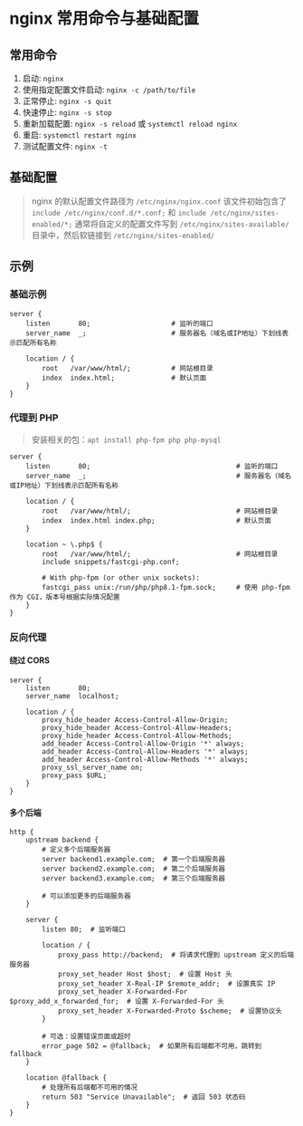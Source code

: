 # nginx 常用命令与基础配置

## 常用命令  

1. 启动: `nginx`
2. 使用指定配置文件启动: `nginx -c /path/to/file`
3. 正常停止: `nginx -s quit`
4. 快速停止: `nginx -s stop`
5. 重新加载配置: `nginx -s reload` 或 `systemctl reload nginx`
6. 重启: `systemctl restart nginx`
7. 测试配置文件: `nginx -t`

## 基础配置

> nginx 的默认配置文件路径为 `/etc/nginx/nginx.conf`
> 该文件初始包含了 `include /etc/nginx/conf.d/*.conf;` 和 `include /etc/nginx/sites-enabled/*;`
> 通常将自定义的配置文件写到 `/etc/nginx/sites-available/` 目录中，然后软链接到 `/etc/nginx/sites-enabled/`

## 示例

### 基础示例

```nginx
server {
    listen       80;                    # 监听的端口
    server_name  _;                     # 服务器名（域名或IP地址）下划线表示匹配所有名称
 
    location / {
        root   /var/www/html/;          # 网站根目录
        index  index.html;              # 默认页面
    }
}
```

### 代理到 PHP

> 安装相关的包：`apt install php-fpm php php-mysql`

```nginx
server {
    listen       80;                                    # 监听的端口
    server_name  _;                                     # 服务器名（域名或IP地址）下划线表示匹配所有名称
 
    location / {
        root   /var/www/html/;                          # 网站根目录
        index  index.html index.php;                    # 默认页面
    }

    location ~ \.php$ {
        root   /var/www/html/;                          # 网站根目录
        include snippets/fastcgi-php.conf;
    
        # With php-fpm (or other unix sockets):
        fastcgi_pass unix:/run/php/php8.1-fpm.sock;     # 使用 php-fpm 作为 CGI，版本号根据实际情况配置
    }
}
```

### 反向代理

#### 绕过 CORS

```nginx
server {
    listen       80;
    server_name  localhost;
 
    location / {
        proxy_hide_header Access-Control-Allow-Origin;
        proxy_hide_header Access-Control-Allow-Headers;
        proxy_hide_header Access-Control-Allow-Methods;
        add_header Access-Control-Allow-Origin '*' always;
        add_header Access-Control-Allow-Headers '*' always;
        add_header Access-Control-Allow-Methods '*' always;
        proxy_ssl_server_name on;
        proxy_pass $URL; 
    }
}
```

#### 多个后端  

```nginx
http {
    upstream backend {
        # 定义多个后端服务器
        server backend1.example.com;  # 第一个后端服务器
        server backend2.example.com;  # 第二个后端服务器
        server backend3.example.com;  # 第三个后端服务器

        # 可以添加更多的后端服务器
    }

    server {
        listen 80;  # 监听端口

        location / {
            proxy_pass http://backend;  # 将请求代理到 upstream 定义的后端服务器
            proxy_set_header Host $host;  # 设置 Host 头
            proxy_set_header X-Real-IP $remote_addr;  # 设置真实 IP
            proxy_set_header X-Forwarded-For $proxy_add_x_forwarded_for;  # 设置 X-Forwarded-For 头
            proxy_set_header X-Forwarded-Proto $scheme;  # 设置协议头
        }

        # 可选：设置错误页面或超时
        error_page 502 = @fallback;  # 如果所有后端都不可用，跳转到 fallback
    }

    location @fallback {
        # 处理所有后端都不可用的情况
        return 503 "Service Unavailable";  # 返回 503 状态码
    }
}
```